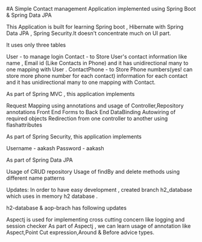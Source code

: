 #A Simple Contact management Application implemented using Spring Boot & Spring Data JPA

This Application is built for learning Spring boot , Hibernate with Spring Data JPA , Spring Security.It doesn't concentrate much on UI part.

It uses only three tables

User - to manage login
Contact - to Store User's contact information like name , Email id (Like Contacts in Phone) and it has unidirectional many to one mapping with User .
ContactPhone - to Store Phone numbers(yes! can store more phone number for each contact) information for each contact and it has unidirectional many to one mapping with Contact.

As part of Spring MVC , this application implements

Request Mapping using annotations and usage of Controller,Repository annotations
Front End Forms to Back End DataBinding
Autowiring of required objects
Redirection from one controller to another using flashattributes

As part of Spring Security, this application implements

Username - aakash
Password - aakash

As part of Spring Data JPA

Usage of CRUD repository
Usage of findBy and delete methods using different name patterns

Updates:
In order to have easy development , created branch h2_database which uses in memory h2 database .

h2-database & aop-brach has following updates

Aspectj is used for implementing cross cutting concern like logging and session checker
As part of Aspectj , we can learn usage of annotation like Aspect,Point Cut expression,Around & Before advice types.
